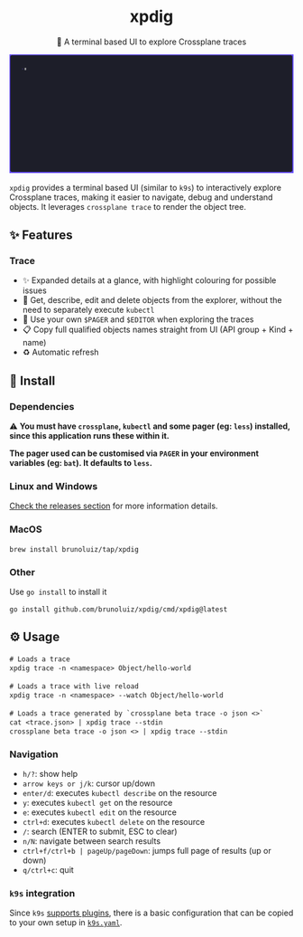 <h1 align="center">
  xpdig
</h1>

<p align="center">
  🧰 A terminal based UI to explore Crossplane traces
</p>

![demo gif](./demo.gif)

`xpdig` provides a terminal based UI (similar to `k9s`) to interactively explore Crossplane traces,
making it easier to navigate, debug and understand objects. It leverages `crossplane trace` to render the object tree.

## ✨ Features

### Trace

- ✨ Expanded details at a glance, with highlight colouring for possible issues
- 📖 Get, describe, edit and delete objects from the explorer, without the need to separately execute `kubectl`
- 🔨 Use your own `$PAGER` and `$EDITOR` when exploring the traces
- 📋 Copy full qualified objects names straight from UI (API group + Kind + name)
- ♻️ Automatic refresh

## 📀 Install

### Dependencies

⚠️ **You must have `crossplane`, `kubectl` and some pager (eg: `less`) installed, since this application runs these within it.**

**The pager used can be customised via `PAGER` in your environment variables (eg: `bat`). It defaults to `less`.**

### Linux and Windows

[Check the releases section](https://github.com/brunoluiz/xpdig/releases) for more information details.

### MacOS

```
brew install brunoluiz/tap/xpdig
```

### Other

Use `go install` to install it

```
go install github.com/brunoluiz/xpdig/cmd/xpdig@latest
```

## ⚙️ Usage

```
# Loads a trace
xpdig trace -n <namespace> Object/hello-world

# Loads a trace with live reload
xpdig trace -n <namespace> --watch Object/hello-world

# Loads a trace generated by `crossplane beta trace -o json <>`
cat <trace.json> | xpdig trace --stdin
crossplane beta trace -o json <> | xpdig trace --stdin
```

### Navigation

- `h/?`: show help
- `arrow keys or j/k`: cursor up/down
- `enter/d`: executes `kubectl describe` on the resource
- `y`: executes `kubectl get` on the resource
- `e`: executes `kubectl edit` on the resource
- `ctrl+d`: executes `kubectl delete` on the resource
- `/`: search (ENTER to submit, ESC to clear)
- `n/N`: navigate between search results
- `ctrl+f/ctrl+b | pageUp/pageDown`: jumps full page of results (up or down)
- `q/ctrl+c`: quit

### `k9s` integration

Since `k9s` [supports plugins](https://k9scli.io/topics/plugins/), there is a basic configuration that can be
copied to your own setup in [`k9s.yaml`](./k9s.yaml).
